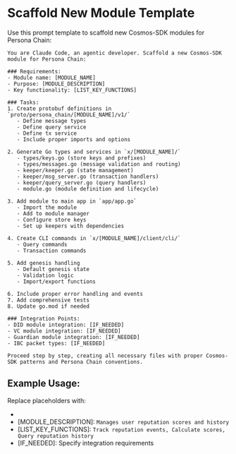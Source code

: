 # Scaffold New Module Template

Use this prompt template to scaffold new Cosmos-SDK modules for Persona Chain:

```
You are Claude Code, an agentic developer. Scaffold a new Cosmos-SDK module for Persona Chain:

### Requirements:
- Module name: [MODULE_NAME]
- Purpose: [MODULE_DESCRIPTION]
- Key functionality: [LIST_KEY_FUNCTIONS]

### Tasks:
1. Create protobuf definitions in `proto/persona_chain/[MODULE_NAME]/v1/`
   - Define message types
   - Define query service
   - Define tx service
   - Include proper imports and options

2. Generate Go types and services in `x/[MODULE_NAME]/`
   - types/keys.go (store keys and prefixes)
   - types/messages.go (message validation and routing)
   - keeper/keeper.go (state management)
   - keeper/msg_server.go (transaction handlers)
   - keeper/query_server.go (query handlers)
   - module.go (module definition and lifecycle)

3. Add module to main app in `app/app.go`
   - Import the module
   - Add to module manager
   - Configure store keys
   - Set up keepers with dependencies

4. Create CLI commands in `x/[MODULE_NAME]/client/cli/`
   - Query commands
   - Transaction commands

5. Add genesis handling
   - Default genesis state
   - Validation logic
   - Import/export functions

6. Include proper error handling and events
7. Add comprehensive tests
8. Update go.mod if needed

### Integration Points:
- DID module integration: [IF_NEEDED]
- VC module integration: [IF_NEEDED]
- Guardian module integration: [IF_NEEDED]
- IBC packet types: [IF_NEEDED]

Proceed step by step, creating all necessary files with proper Cosmos-SDK patterns and Persona Chain conventions.
```

## Example Usage:

Replace placeholders with:
- [MODULE_NAME]: `reputation`
- [MODULE_DESCRIPTION]: `Manages user reputation scores and history`
- [LIST_KEY_FUNCTIONS]: `Track reputation events, Calculate scores, Query reputation history`
- [IF_NEEDED]: Specify integration requirements
